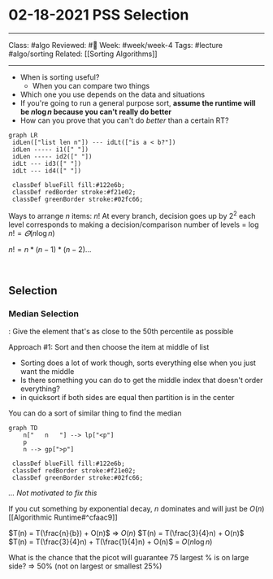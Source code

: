 # 02-18-2021 PSS Selection

---

Class: #algo 
Reviewed: #📌 
Week: #week/week-4 
Tags: #lecture   #algo/sorting 
Related: [[Sorting Algorithms]]

---

- When is sorting useful?
	- When you can compare two things
- Which one you use depends on the data and situations
- If you're going to run a general purpose sort, **assume the runtime will be $n\log n$ because you can't really do better**
- How can you prove that you can't do *better* than a certain RT?

```mermaid
graph LR
 idLen(["list len n"]) --- idLt(["is a < b?"])
 idLen ----- i1([" "])
 idLen ----- id2([" "])
 idLt --- id3([" "])
 idLt --- id4([" "])
 
 classDef blueFill fill:#122e6b;
 classDef redBorder stroke:#f21e02;
 classDef greenBorder stroke:#02fc66;
```

Ways to arrange $n$ items: $n!$
At every branch, decision goes up by $2^2$
each level corresponds to making a decision/comparison
number of levels = $\log n! = \varTheta(n\log n)$

$n! = n * (n-1) * (n-2) ...$

 <br/>

## Selection
### Median Selection
: Give the element that's as close to the 50th percentile as possible

Approach #1:
Sort and then choose the item at middle of list 
- Sorting does a lot of work though, sorts everything else when you just want the middle
- Is there something you can do to get the middle index that doesn't order everything?
- in quicksort if both sides are equal then partition is in the center

You can do a sort of similar thing to find the median 

```mermaid
graph TD
 	n["   n   "] --> lp["<p"]
 	p
 	n --> gp[">p"]
 
 classDef blueFill fill:#122e6b;
 classDef redBorder stroke:#f21e02;
 classDef greenBorder stroke:#02fc66;
```

*... Not motivated to fix this*

If you cut something by exponential decay, $n$ dominates and will just be $O(n)$ [[Algorithmic Runtime#^cfaac9]]

$T(n) = T(\frac{n}{b}) + O(n)$
=> $O(n)$
$T(n) = T(\frac{3}{4}n) + O(n)$
$T(n) = T(\frac{3}{4}n) + T(\frac{1}{4}n) + O(n)$
= $O(n \log n)$

What is the chance that the picot will guarantee 75 largest % is on large side? => 50% (not on largest or smallest 25%)
